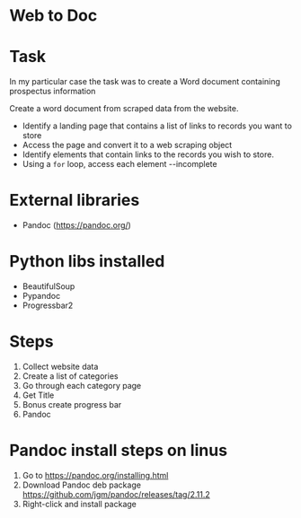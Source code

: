 # Web to Doc


# Task

In my particular case the task was to create a Word document containing prospectus information 

Create a word document from scraped data from the website.

* Identify a landing page that contains a list of links to records you want to store
* Access the page and convert it to a web scraping object
* Identify elements that contain links to the records you wish to store.
* Using a `for` loop, access each element --incomplete


# External libraries

* Pandoc (https://pandoc.org/)


# Python libs installed 

* BeautifulSoup
* Pypandoc
* Progressbar2


# Steps

1. Collect website data
2. Create a list of categories
3. Go through each category page
4. Get Title
5. Bonus create progress bar
6. Pandoc


# Pandoc install steps on linus

1. Go to https://pandoc.org/installing.html
2. Download Pandoc deb package https://github.com/jgm/pandoc/releases/tag/2.11.2
3. Right-click and install package